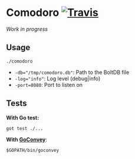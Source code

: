 # Comodoro [![Travis](https://img.shields.io/travis/mfellner/comodoro.svg?style=flat-square)](https://travis-ci.org/mfellner/comodoro)

*Work in progress*

## Usage

    ./comodoro

* `-db="/tmp/comodoro.db"`: Path to the BoltDB file
* `-log="info"`: Log level (debug|info)
* `-port=8080`: Port to listen on

## Tests

**With Go test:**

    got test ./...

**With [GoConvey](http://goconvey.co/)**:

    $GOPATH/bin/goconvey
